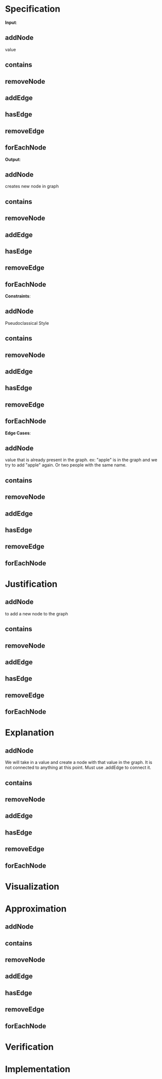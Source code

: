 # Specification
<!-- ## IOCE -->
**Input**:
## addNode
value

## contains

## removeNode

## addEdge

## hasEdge

## removeEdge

## forEachNode

**Output**:
## addNode
creates new node in graph

## contains

## removeNode

## addEdge

## hasEdge

## removeEdge

## forEachNode

**Constraints**:
## addNode
Pseudoclassical Style

## contains

## removeNode

## addEdge

## hasEdge

## removeEdge

## forEachNode
**Edge Cases**:

## addNode
value that is already present in the graph. ex: "apple" is in the graph and we try to add "apple" again. Or two people with the same name.

## contains

## removeNode

## addEdge

## hasEdge

## removeEdge

## forEachNode

# Justification
<!-- ## Purpose of Calling this Function -->
## addNode
to add a new node to the graph

## contains

## removeNode

## addEdge

## hasEdge

## removeEdge

## forEachNode

# Explanation
<!-- ## Clearly state relationship between Inputs and Outputs in Plain English -->
## addNode
We will take in a value and create a node with that value in the graph. It is not connected to anything at this point. Must use .addEdge to connect it.

## contains

## removeNode

## addEdge

## hasEdge

## removeEdge

## forEachNode

# Visualization
<!-- ## Whiteboard - draw plan that another engineer could understand. Use pictures and labels maybe sample data -->

<!-- select and copy image to clipboard -->
<!-- Use cmd + alt + v to paste (vsc paste image extn) -->

# Approximation
<!-- ## Pseudocode -->
<!-- Complete, without ambiguity, high level as possible, indented to show subordinate steps, translateable to one real line of code -->
## addNode

## contains

## removeNode

## addEdge

## hasEdge

## removeEdge

## forEachNode

# Verification
<!-- Use sample data to walk through pseudocode
Write one sanity test -->


# Implementation
<!-- Code! -->
